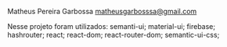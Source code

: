 Matheus Pereira Garbossa matheusgarbosssa@gmail.com

Nesse projeto foram utilizados: semanti-ui; material-ui; firebase; hashrouter; react; react-dom; react-router-dom; semantic-ui-css;